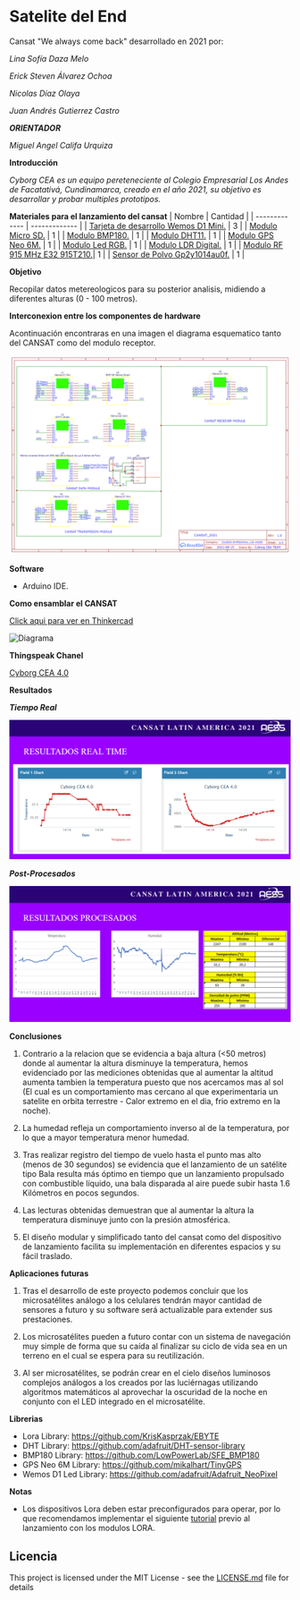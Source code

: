 # Satelite del End

Cansat "We always come back" desarrollado en 2021 por:

*_Lina Sofía Daza Melo_*

*_Erick Steven Álvarez Ochoa_*
 
*_Nicolas Díaz Olaya_*

*_Juan Andrés Gutierrez Castro_*

**_ORIENTADOR_**

*_Miguel Angel Califa Urquiza_*

**Introducción**

*_Cyborg CEA es un equipo pereteneciente al Colegio Empresarial Los Andes de Facatativá, Cundinamarca, creado en el año 2021, su objetivo es desarrollar y probar multiples prototipos._* 

**Materiales para el lanzamiento del cansat** 
| Nombre | Cantidad |
| ------------- | ------------- |
| [Tarjeta de desarrollo Wemos D1 Mini.](https://www.prometec.net/wemos-d1-esp8266-wifi/) | 3 |
| [Modulo Micro SD.](https://www.prometec.net/wemos-d1-esp8266-wifi/) | 1 |
| [Modulo BMP180.](https://www.electronicaembajadores.com/es/Productos/Detalle/LCA2007/modulos-electronicos/arduino-d1-mini/wemos-d1-mini-sensor-de-presion-barometrica-bmp180) | 1 |
| [Modulo DHT11.](https://tienda.bricogeek.com/wemos-d1-mini/1591-shield-temperatura-y-humedad-dht11-para-wemos-d1-mini.html) | 1 |
| [Modulo GPS Neo 6M.](https://randomnerdtutorials.com/guide-to-neo-6m-gps-module-with-arduino/) | 1 |
| [Modulo Led RGB.](https://www.wemos.cc/en/latest/d1_mini_shield/rgb_led.html) | 1 |
| [Modulo LDR Digital.](https://forum.arduino.cc/t/ldr-sensor-digital-sensitivity/389338) | 1 |
| [Modulo RF 915 MHz E32 915T210.](https://www.didacticaselectronicas.com/index.php/comunicaciones/lora/m%C3%B3dulo-lora-915mhz-tarjetas-modulos-lora-lo-ra-de-comunicaci%C3%B3n-transmisores-rf-inal%C3%A1mbricos-wireless-sx1276-de-largo-alcance-de-915mhz-iot-detail)| 1 |
| [Sensor de Polvo Gp2y1014au0f.](https://co.mouser.com/ProductDetail/Sharp-Microelectronics/GP2Y1014AU0F?qs=rrS6PyfT74eynj5J61tvwA%3D%3D) | 1 |

**Objetivo**

Recopilar datos metereologicos para su posterior analisis, midiendo a diferentes alturas (0 - 100 metros).

**Interconexion entre los componentes de hardware**

Acontinuación encontraras en una imagen el diagrama esquematico tanto del CANSAT como del modulo receptor.

![Diagrama esquematico](https://raw.githubusercontent.com/NicolasDiaz69/SateliteDelEnd/main/Extra/Schematic_SateliteDelEnd_2021-09-15.png)

**Software**

* Arduino IDE.

**Como ensamblar el CANSAT**

[Click aqui para ver en Thinkercad](https://www.tinkercad.com/codeblocks/4GfSZVkioQ6-cansat-2021)

![Diagrama](https://raw.githubusercontent.com/NicolasDiaz69/SateliteDelEnd/main/Extra/Armado_Cansat.gif)

**Thingspeak Chanel**

[Cyborg CEA 4.0](https://thingspeak.com/channels/1422276)

**Resultados**

***Tiempo Real***

![Diagrama](https://raw.githubusercontent.com/NicolasDiaz69/SateliteDelEnd/main/Extra/ResultadosRT.PNG)

***Post-Procesados***

![Diagrama](https://raw.githubusercontent.com/NicolasDiaz69/SateliteDelEnd/main/Extra/ResultadosLog.PNG)

**Conclusiones**

1. Contrario a la relacion que se evidencia a baja altura (<50 metros) donde al aumentar la altura disminuye la temperatura, hemos evidenciado por las mediciones obtenidas que al aumentar la altitud aumenta tambien la temperatura puesto que nos acercamos mas al sol (El cual es un comportamiento mas cercano al que experimentaria un satelite en orbita terrestre - Calor extremo en el dia, frio extremo en la noche).

2. La humedad refleja un comportamiento inverso al de la temperatura, por lo que a mayor temperatura menor humedad.

2. Tras realizar registro del tiempo de vuelo hasta el punto mas alto (menos de 30 segundos) se evidencia que el lanzamiento de un satélite tipo Bala resulta más óptimo en tiempo que un lanzamiento propulsado con combustible líquido, una bala disparada al aire puede subir hasta 1.6 Kilómetros en pocos segundos.

3. Las lecturas obtenidas demuestran que al aumentar la altura la temperatura disminuye junto con la presión atmosférica.

4. El diseño modular y simplificado tanto del cansat como del dispositivo de lanzamiento facilita su implementación en diferentes espacios y su fácil traslado.

**Aplicaciones futuras**

1. Tras el desarrollo de este proyecto podemos concluir que los microsatélites análogo a los celulares tendrán mayor cantidad de sensores a futuro y su software será actualizable para extender sus prestaciones.

2. Los microsatélites pueden a futuro contar con un sistema de navegación muy simple de forma que su caída al finalizar su ciclo de vida sea en un terreno en el cual se espera para su reutilización.

3. Al ser microsatélites, se podrán crear en el cielo diseños luminosos complejos análogos a los creados por las luciérnagas utilizando algoritmos matemáticos al aprovechar la oscuridad de la noche en conjunto con el LED integrado en el microsatélite.



**Librerias**

* Lora Library: https://github.com/KrisKasprzak/EBYTE
* DHT Library: https://github.com/adafruit/DHT-sensor-library
* BMP180 Library: https://github.com/LowPowerLab/SFE_BMP180
* GPS Neo 6M Library: https://github.com/mikalhart/TinyGPS
* Wemos D1 Led Library: https://github.com/adafruit/Adafruit_NeoPixel

**Notas**

* Los dispositivos Lora deben estar preconfigurados para operar, por lo que recomendamos implementar el siguiente [tutorial](https://makersportal.com/blog/2019/10/5/arduino-lora-network) previo al lanzamiento con los modulos LORA.

## Licencia

This project is licensed under the MIT License - see the [LICENSE.md](LICENSE.md) file for details
